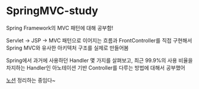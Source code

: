 # SpringMVC-study
Spring Framework의 MVC 패턴에 대해 공부함!

Servlet -> JSP -> MVC 패턴으로 이어지는 흐름과
FrontController를 직접 구현해서 Spring MVC와 유사한 아키텍처 구조를 실제로 만들어봄

Spring에서 과거에 사용하던 Handler 몇 가지를 살펴보고, 최근 99.9%의 사용 비율을 차지하는 Handler인 아노테이션 기반 Controller를 다루는 방법에 대해서 공부했어

<a href="https://south-quokka-5fd.notion.site/MVC-2c9fc7950c684f75a23b61dccd17709f">노션</a> 정리하는 중임다~

